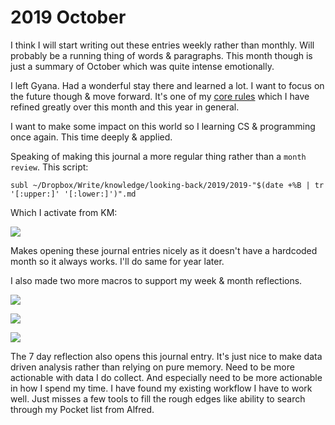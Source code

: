 # 2019 October

I think I will start writing out these entries weekly rather than monthly. Will probably be a running thing of words & paragraphs. This month though is just a summary of October which was quite intense emotionally.

I left Gyana. Had a wonderful stay there and learned a lot. I want to focus on the future though & move forward. It's one of my [core rules](../../focusing/rules.md) which I have refined greatly over this month and this year in general.

I want to make some impact on this world so I learning CS & programming once again. This time deeply & applied.

Speaking of making this journal a more regular thing rather than a `month review`. This script:

`subl ~/Dropbox/Write/knowledge/looking-back/2019/2019-"$(date +%B | tr '[:upper:]' '[:lower:]')".md`

Which I activate from KM:

![](https://i.imgur.com/OxgTGE8.png)

Makes opening these journal entries nicely as it doesn't have a hardcoded month so it always works. I'll do same for year later.

I also made two more macros to support my week & month reflections.

![](https://i.imgur.com/NmrCwqo.png)

![](https://i.imgur.com/Lc9SIxI.png)

![](https://i.imgur.com/HrOpVdo.png)

The 7 day reflection also opens this journal entry. It's just nice to make data driven analysis rather than relying on pure memory. Need to be more actionable with data I do collect. And especially need to be more actionable in how I spend my time. I have found my existing workflow I have to work well. Just misses a few tools to fill the rough edges like ability to search through my Pocket list from Alfred.



